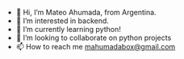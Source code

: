 - 👋 Hi, I’m Mateo Ahumada, from Argentina.
- 👀 I’m interested in backend.
- 🌱 I’m currently learning python!
- 💞️ I’m looking to collaborate on python projects
- 📫 How to reach me mahumadabox@gmail.com 
